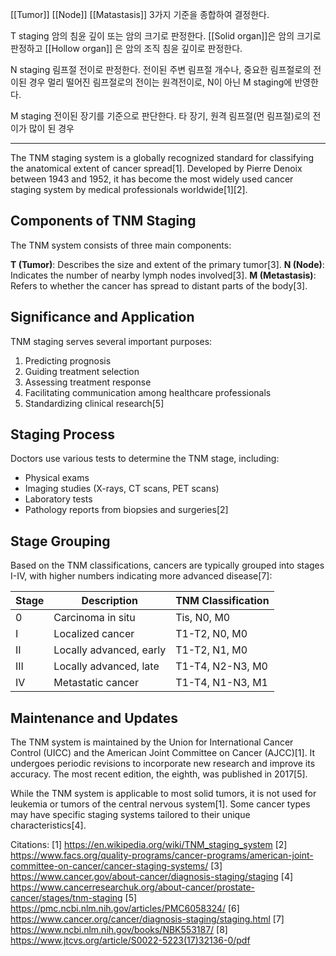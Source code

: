[[Tumor]] [[Node]] [[Matastasis]]
3가지 기준을 종합하여 결정한다.

T staging
암의 침윤 깊이 또는 암의 크기로 판정한다.
[[Solid organ]]은 암의 크기로 판정하고
[[Hollow organ]] 은 암의 조직 침윤 깊이로 판정한다.

N staging
림프절 전이로 판정한다.
전이된 주변 림프절 개수나, 중요한 림프절로의 전이된 경우
멀리 떨어진 림프절로의 전이는 원격전이로, N이 아닌 M staging에 반영한다.


M staging
전이된 장기를 기준으로 판단한다.
타 장기, 원격 림프절(먼 림프절)로의 전이가 많이 된 경우




---
The TNM staging system is a globally recognized standard for classifying the anatomical extent of cancer spread[1]. Developed by Pierre Denoix between 1943 and 1952, it has become the most widely used cancer staging system by medical professionals worldwide[1][2].

## Components of TNM Staging

The TNM system consists of three main components:

**T (Tumor)**: Describes the size and extent of the primary tumor[3].
**N (Node)**: Indicates the number of nearby lymph nodes involved[3].
**M (Metastasis)**: Refers to whether the cancer has spread to distant parts of the body[3].

## Significance and Application

TNM staging serves several important purposes:

1. Predicting prognosis
2. Guiding treatment selection
3. Assessing treatment response
4. Facilitating communication among healthcare professionals
5. Standardizing clinical research[5]

## Staging Process

Doctors use various tests to determine the TNM stage, including:

- Physical exams
- Imaging studies (X-rays, CT scans, PET scans)
- Laboratory tests
- Pathology reports from biopsies and surgeries[2]

## Stage Grouping

Based on the TNM classifications, cancers are typically grouped into stages I-IV, with higher numbers indicating more advanced disease[7]:

| Stage | Description | TNM Classification |
|-------|-------------|---------------------|
| 0 | Carcinoma in situ | Tis, N0, M0 |
| I | Localized cancer | T1-T2, N0, M0 |
| II | Locally advanced, early | T1-T2, N1, M0 |
| III | Locally advanced, late | T1-T4, N2-N3, M0 |
| IV | Metastatic cancer | T1-T4, N1-N3, M1 |

## Maintenance and Updates

The TNM system is maintained by the Union for International Cancer Control (UICC) and the American Joint Committee on Cancer (AJCC)[1]. It undergoes periodic revisions to incorporate new research and improve its accuracy. The most recent edition, the eighth, was published in 2017[5].

While the TNM system is applicable to most solid tumors, it is not used for leukemia or tumors of the central nervous system[1]. Some cancer types may have specific staging systems tailored to their unique characteristics[4].

Citations:
[1] https://en.wikipedia.org/wiki/TNM_staging_system
[2] https://www.facs.org/quality-programs/cancer-programs/american-joint-committee-on-cancer/cancer-staging-systems/
[3] https://www.cancer.gov/about-cancer/diagnosis-staging/staging
[4] https://www.cancerresearchuk.org/about-cancer/prostate-cancer/stages/tnm-staging
[5] https://pmc.ncbi.nlm.nih.gov/articles/PMC6058324/
[6] https://www.cancer.org/cancer/diagnosis-staging/staging.html
[7] https://www.ncbi.nlm.nih.gov/books/NBK553187/
[8] https://www.jtcvs.org/article/S0022-5223(17)32136-0/pdf